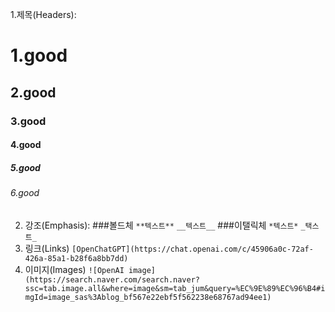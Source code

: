 1.제목(Headers):
# 1.good
## 2.good
### 3.good
#### 4.good
##### 5.good
###### 6.good
2. 강조(Emphasis):
###볼드체
`**텍스트**`
`__텍스트__`
###이탤릭체
`*텍스트*`
`_택스트_`
3. 링크(Links)
`[OpenChatGPT](https://chat.openai.com/c/45906a0c-72af-426a-85a1-b28f6a8bb7dd)`
4. 이미지(Images)
`![OpenAI image](https://search.naver.com/search.naver?ssc=tab.image.all&where=image&sm=tab_jum&query=%EC%9E%89%EC%96%B4#imgId=image_sas%3Ablog_bf567e22ebf5f562238e68767ad94ee1)`

